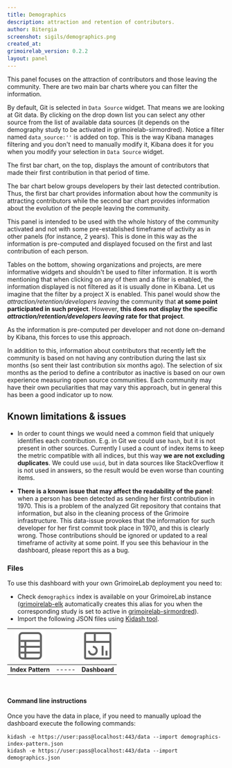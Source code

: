 ```yaml
---
title: Demographics
description: attraction and retention of contributors.
author: Bitergia
screenshot: sigils/demographics.png
created_at: 
grimoirelab_version: 0.2.2
layout: panel
---
```


This panel focuses on the attraction of contributors and those leaving the community.
There are two main bar charts where you can filter the information.

By default, Git is selected in `Data Source` widget. That means we are looking
at Git data. By clicking on the drop down list you can select any other source
from the list of available data sources (it depends on the demography study to
be activated in grimoirelab-sirmordred). Notice a filter named `data_source:''`
is added on top. This is the way Kibana manages filtering and you don't need to
manually modify it, Kibana does it for you when you modify your selection in
`Data Source` widget.

The first bar chart, on the top, displays the amount of contributors that made
their first contribution in that period of time.

The bar chart below groups developers by their last detected contribution.
Thus, the first bar chart provides information about how the community is
attracting contributors while the second bar chart provides information about
the evolution of the people leaving the community.

This panel is intended to be used with the whole history of the community
activated and not with some pre-established timeframe of activity as in other
panels (for instance, 2 years). This is done in this way as the information is
pre-computed and displayed focused on the first and last contribution of each
person.

Tables on the bottom, showing organizations and projects,
are mere informative widgets and shouldn't be used to filter information. It is
worth mentioning that when clicking on any of them and a filter is enabled,
the information displayed is not filtered as it is usually done in Kibana.
Let us imagine that the filter by a project X is enabled. This panel would
show the _attraction/retention/developers leaving_ the community that **at
some point participated in such project**. However, **this does not display
the specific _attraction/retention/developers leaving_ rate for that
project**.

As the information is pre-computed per developer and not done on-demand by
Kibana, this forces to use this approach.

In addition to this, information about contributors that recently left the
community is based on not having any contribution during the last six months
(so sent their last contribution six months ago). The selection of six months
as the period to define a contributor as inactive is based on our own experience
measuring open source communities. Each community may have their own
peculiarities that may vary this approach, but in general this has been a good
indicator up to now.

## Known limitations & issues

*  In order to count things we would need a common field that uniquely identifies
each contribution. E.g. in Git we could use `hash`, but it is not present in other
sources. Currently I used a count of index items to keep the metric compatible
with all indices, but this way **we are not excluding duplicates**. We could use
`uuid`, but in data sources like StackOverflow it is not used in answers, so
the result would be even worse than counting items.

* **There is a known issue that may affect the readability of the panel**:
when a person has been detected as sending her first contribution in 1970.
This is a problem of the analyzed Git repository that contains that information,
but also in the cleaning process of the Grimoire infrastructure. This data-issue
provokes that the information for such developer for her first commit took
place in 1970, and this is clearly wrong. Those contributions should be ignored or
updated to a real timeframe of activity at some point. If you see this behaviour
in the dashboard, please report this as a bug.

### Files
To use this dashboard with your own GrimoireLab deployment you need to:
* Check `demographics` index is available on your GrimoireLab instance
([grimoirelab-elk][elk-studies] automatically creates this alias for you when the corresponding study is set
to active in [grimoirelab-sirmordred][sirmordred-studies]).
* Import the following JSON files using [Kidash tool](https://github.com/chaoss/grimoirelab-kidash/).

| [![Index Pattern][ip-icon]][index-pattern] | | [![Dashboard][dash-icon]][dashboard] |
| :---------: | ---------- | :-------------: |
| **Index Pattern** | ----- | **Dashboard** |

<br />

#### Command line instructions
Once you have the data in place, if you need to manually upload the dashboard execute the
following commands:
```
kidash -e https://user:pass@localhost:443/data --import demographics-index-pattern.json
kidash -e https://user:pass@localhost:443/data --import demographics.json
```

[elk-studies]: https://github.com/chaoss/grimoirelab-elk/blob/master/doc/studies.md#running-studies-from-mordred
[sirmordred-studies]: https://github.com/chaoss/grimoirelab-sirmordred#backend-nametag-tag-is-optional
[dash-icon]: ../assets/images/icons/dashboard.png
[ip-icon]: ../assets/images/icons/file-ruled.png
[dashboard]: https://raw.githubusercontent.com/chaoss/grimoirelab-sigils/master/json/demographics.json
[index-pattern]: https://raw.githubusercontent.com/chaoss/grimoirelab-sigils/master/json/demographics-index-pattern.json
